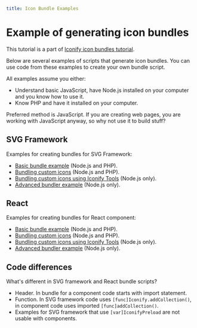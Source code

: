 ```yaml
title: Icon Bundle Examples
```

# Example of generating icon bundles

This tutorial is a part of [Iconify icon bundles tutorial](../index.md).

Below are several examples of scripts that generate icon bundles. You can use code from these examples to create your own bundle script.

All examples assume you either:

- Understand basic JavaScript, have Node.js installed on your computer and you know how to use it.
- Know PHP and have it installed on your computer.

Preferred method is JavaScript. If you are creating web pages, you are working with JavaScript anyway, so why not use it to build stuff?

## SVG Framework

Examples for creating bundles for SVG Framework:

- [Basic bundle example](./svg-framework-simple.md) (Node.js and PHP).
- [Bundling custom icons](./svg-framework-custom.md) (Node.js and PHP).
- [Bundling custom icons using Iconify Tools](./svg-framework-custom-tools.md) (Node.js only).
- [Advanced bundler example](./svg-framework-full.md) (Node.js only).

## React

Examples for creating bundles for React component:

- [Basic bundle example](./react-simple.md) (Node.js and PHP).
- [Bundling custom icons](./react-custom.md) (Node.js and PHP).
- [Bundling custom icons using Iconify Tools](./react-custom-tools.md) (Node.js only).
- [Advanced bundler example](./react-full.md) (Node.js only).

## Code differences

What's different in SVG framework and React bundle scripts?

- Header. In bundle for a component code starts with import statement.
- Function. In SVG framework code uses `[func]Iconify.addCollection()`, in component code uses imported `[func]addCollection()`.
- Examples for SVG framework that use `[var]IconifyPreload` are not usable with components.
